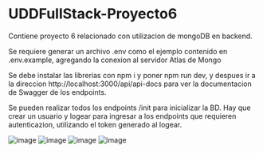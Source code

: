 # UDDFullStack-Proyecto6

Contiene proyecto 6 relacionado con utilizacion de mongoDB en backend.

Se requiere generar un  archivo .env como el ejemplo contenido en .env.example, agregando la conexion al servidor Atlas de Mongo

Se debe instalar las librerias con npm i y poner npm run dev, y despues ir a la direccion http://localhost:3000/api/api-docs para ver la documentacion de Swagger de los endpoints.

Se pueden realizar todos los endpoints /init para inicializar la BD. Hay que crear un usuario y logear para ingresar a los endpoints que requieren autenticazion, utilizando el token generado al logear.

![image](https://github.com/user-attachments/assets/133eff60-c263-435f-b4bf-5d844e51e054)
![image](https://github.com/user-attachments/assets/a0897b34-87ae-4fb3-bfa3-e06e1f625fc4)
![image](https://github.com/user-attachments/assets/51dd72c2-70db-4518-b60b-07d04ee6b618)
![image](https://github.com/user-attachments/assets/324a4974-f6c3-464e-92cd-e41f5d87791d)




